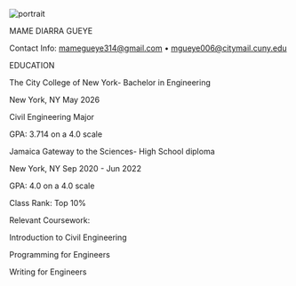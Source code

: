 
 
 ![portrait](https://github.com/MameGueye1/skill-github-pages/assets/143229038/5b15c08e-14ef-411c-9bc4-690f5936e1b9)

 
 MAME DIARRA GUEYE
 
 
Contact Info: mamegueye314@gmail.com • mgueye006@citymail.cuny.edu 


EDUCATION     

The City College of New York- Bachelor in Engineering  

New York, NY May 2026

Civil Engineering Major   

GPA: 3.714 on a 4.0 scale



Jamaica Gateway to the Sciences- High School diploma   

New York, NY Sep 2020 - Jun 2022

GPA: 4.0 on a 4.0 scale 

Class Rank: Top 10%   



Relevant Coursework:

Introduction to Civil Engineering

Programming for Engineers

Writing for Engineers                               





